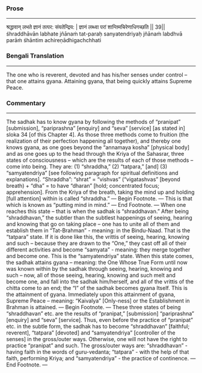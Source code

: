 ### Prose 
 --- 
श्रद्धावान् लभते ज्ञानं तत्पर: संयतेन्द्रिय: |
ज्ञानं लब्ध्वा परां शान्तिमचिरेणाधिगच्छति || 39||
śhraddhāvān labhate jñānaṁ tat-paraḥ sanyatendriyaḥ
jñānaṁ labdhvā parāṁ śhāntim achireṇādhigachchhati

### Bengali Translation 
 --- 
The one who is reverent, devoted and has his/her senses under control – that one attains gyana. Attaining gyana, that being quickly attains Supreme Peace.

### Commentary 
 --- 
The sadhak has to know gyana by following the methods of “pranipat” [submission], “pariprashna” [enquiry] and “seva” [service] [as stated in] sloka 34 [of this Chapter 4]. As those three methods come to fruition (the realization of their perfection happening all together), and thereby one knows gyana, as one goes beyond the “annamaya kosha” [physical body] and as one goes up to the head through the Kriya of the Sahasrar, three states of consciousness – which are the results of each of those methods – come into being. They are: (1) “shraddha,” (2) “tatpara,” [and] (3) “samyatendriya” [see following paragraph for spiritual definitions and explanations]. “Shraddha”: “shrat” = “vishvas”  (“vigatashvas” [beyond breath) + “dha” = to have “dharan” [hold; concentrated focus; apprehension]. From the Kriya of the breath, taking the mind up and holding [full attention] within is called “shraddha.” — Begin Footnote. — This is that which is known as “putting mind in mind.” — End Footnote. — When one reaches this state – that is when the sadhak is “shraddhavan.” After being “shraddhavan,” the subtler than the subtlest happenings of seeing, hearing and knowing that go on taking place – one has to unite all of them and establish them in “Tat-Brahman” - meaning: in the Bindu-Naad. That is the “tatpara” state. If it is done like this, the vrittis of seeing, hearing, knowing and such – because they are drawn to the “One,” they cast off all of their different activities and become “samyata” - meaning: they merge together and become one. This is the “samyatendriya” state. When this state comes, the sadhak attains gyana – meaning: the One Whose True Form until now was known within by the sadhak through seeing, hearing, knowing and such – now, all of those seeing, hearing, knowing and such melt and become one, and fall into the sadhak him/herself, and all of the vrittis of the chitta come to an end; the “I” of the sadhak becomes gyana Itself. This is the attainment of gyana. Immediately upon this attainment of gyana, Supreme Peace – meaning: “Kaivalya” [Only-ness] or the Establishment in Brahman is attained. — Begin Footnote. — These three states of being “shraddhavan” etc. are the results of “pranipat,” [submission] “pariprashna” [enquiry] and “seva” [service]. Thus, even before the practice of “pranipat” etc. in the subtle form, the sadhak has to become “shraddhavan” [faithful; reverent], “tatpara” [devoted] and “samyatendriya” [controller of the senses] in the gross/outer ways. Otherwise, one will not have the right to practice “pranipat” and such. The gross/outer ways are: “shraddhavan” - having faith in the words of guru-vedanta; “tatpara” - with the help of that faith, performing Kriya; and “samyatendriya” - the practice of continence. — End Footnote. —